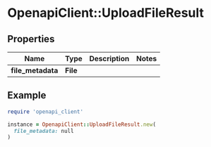 # OpenapiClient::UploadFileResult

## Properties

| Name | Type | Description | Notes |
| ---- | ---- | ----------- | ----- |
| **file_metadata** | **File** |  |  |

## Example

```ruby
require 'openapi_client'

instance = OpenapiClient::UploadFileResult.new(
  file_metadata: null
)
```

